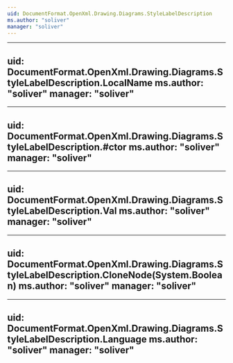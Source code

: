 ```yaml
---
uid: DocumentFormat.OpenXml.Drawing.Diagrams.StyleLabelDescription
ms.author: "soliver"
manager: "soliver"
---
```


---
uid: DocumentFormat.OpenXml.Drawing.Diagrams.StyleLabelDescription.LocalName
ms.author: "soliver"
manager: "soliver"
---

---
uid: DocumentFormat.OpenXml.Drawing.Diagrams.StyleLabelDescription.#ctor
ms.author: "soliver"
manager: "soliver"
---

---
uid: DocumentFormat.OpenXml.Drawing.Diagrams.StyleLabelDescription.Val
ms.author: "soliver"
manager: "soliver"
---

---
uid: DocumentFormat.OpenXml.Drawing.Diagrams.StyleLabelDescription.CloneNode(System.Boolean)
ms.author: "soliver"
manager: "soliver"
---

---
uid: DocumentFormat.OpenXml.Drawing.Diagrams.StyleLabelDescription.Language
ms.author: "soliver"
manager: "soliver"
---
